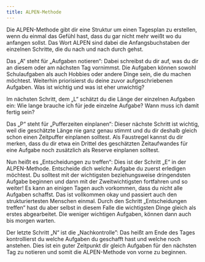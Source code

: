 ```yaml
---
title: ALPEN-Methode
---
```


Die ALPEN-Methode gibt dir eine Struktur um einen Tagesplan zu erstellen, wenn du einmal das Gefühl hast, dass du gar nicht mehr weißt wo du anfangen sollst. Das Wort ALPEN sind dabei die Anfangsbuchstaben der einzelnen Schritte, die du nach und nach durch gehst.

Das „A“ steht für „Aufgaben notieren“: Dabei schreibst du dir auf, was du dir an diesem oder am nächsten Tag vornimmst. Die Aufgaben können sowohl Schulaufgaben als auch Hobbies oder andere Dinge sein, die du machen möchtest. Weiterhin priorisierst du deine zuvor aufgeschriebenen Aufgaben. Was ist wichtig und was ist eher unwichtig?

Im nächsten Schritt, dem „L“ schätzt du die Länge der einzelnen Aufgaben ein: Wie lange brauche ich für jede einzelne Aufgabe? Wann muss ich damit fertig sein?

Das „P“ steht für „Pufferzeiten einplanen“: Dieser nächste Schritt ist wichtig, weil die geschätzte Länge nie ganz genau stimmt und du dir deshalb gleich schon einen Zeitpuffer einplanen solltest. Als Faustregel kannst du dir merken, dass du dir etwa ein Drittel des geschätzten Zeitaufwandes für eine Aufgabe noch zusätzlich als Reserve einplanen solltest.

Nun heißt es „Entscheidungen zu treffen“: Dies ist der Schritt „E“ in der ALPEN-Methode. Entscheide dich welche Aufgabe du zuerst erledigen möchtest. Du solltest mit der wichtigsten beziehungsweise dringendsten Aufgabe beginnen und dann mit der Zweitwichtigsten fortfahren und so weiter! Es kann an einigen Tagen auch vorkommen, dass du nicht alle Aufgaben schaffst. Das ist vollkommen okay und passiert auch den strukturiertesten Menschen einmal. Durch den Schritt „Entscheidungen treffen“ hast du aber selbst in diesem Falle die wichtigsten Dinge gleich als erstes abgearbeitet. Die weniger wichtigen Aufgaben, können dann auch bis morgen warten.

Der letzte Schritt „N“ ist die „Nachkontrolle”: Das heißt am Ende des Tages kontrollierst du welche Aufgaben du geschafft hast und welche noch anstehen. Dies ist ein guter Zeitpunkt dir gleich Aufgaben für den nächsten Tag zu notieren und somit die ALPEN-Methode von vorne zu beginnen.
